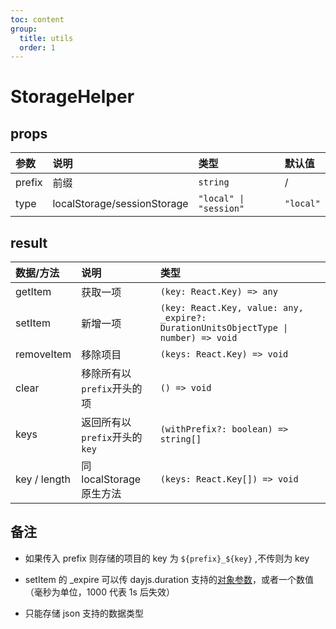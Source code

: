 ```yaml
---
toc: content
group:
  title: utils
  order: 1
---
```


# StorageHelper

<code src="./demo/StorageHelper.tsx"></code>

## props

| 参数   | 说明                        | 类型                   | 默认值    |
| :----- | :-------------------------- | :--------------------- | :-------- |
| prefix | 前缀                        | `string`               | /         |
| type   | localStorage/sessionStorage | `"local" \| "session"` | `"local"` |

## result

| 数据/方法    | 说明                          | 类型                                                                                |
| :----------- | :---------------------------- | :---------------------------------------------------------------------------------- |
| getItem      | 获取一项                      | `(key: React.Key) => any`                                                           |
| setItem      | 新增一项                      | `(key: React.Key, value: any, _expire?: DurationUnitsObjectType \| number) => void` |
| removeItem   | 移除项目                      | `(keys: React.Key) => void`                                                         |
| clear        | 移除所有以`prefix`开头的项    | `() => void`                                                                        |
| keys         | 返回所有以`prefix`开头的`key` | `(withPrefix?: boolean) => string[]`                                                |
| key / length | 同 localStorage 原生方法      | `(keys: React.Key[]) => void`                                                       |

## 备注

- 如果传入 prefix 则存储的项目的 key 为 `${prefix}_${key}` ,不传则为 key

- setItem 的 \_expire 可以传 dayjs.duration 支持的[对象参数](https://day.js.org/docs/zh-CN/durations/creating)，或者一个数值（毫秒为单位，1000 代表 1s 后失效）

- 只能存储 json 支持的数据类型
